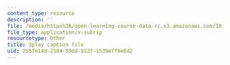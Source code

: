 ```yaml
---
content_type: resource
description: ''
file: /media/https%3A/open-learning-course-data-rc.s3.amazonaws.com/18-085-computational-science-and-engineering-i-fall-2008/255fe14d218459dd922f1539eff0e6d2_wTM4v2gIeqk.vtt
file_type: application/x-subrip
resourcetype: Other
title: 3play caption file
uid: 255fe14d-2184-59dd-922f-1539eff0e6d2
---
```

